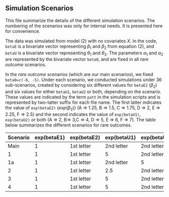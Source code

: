 ## Simulation Scenarios
This file summarize the details of the different simulation scenarios. The numbering of the scenarios was only for internal needs. It is presented here for convenience. 

The data was simulated from model (2) with no covariates $X$. In the code, ``betaE`` is a bivariate vector representing $\beta_1$ and $\beta_2$ from equation (2), and ``betaU`` is a bivariate vector representing $\theta_1$ and $\theta_2$. The parameters $\alpha_1$ and $\alpha_2$ are represented by the bivariate vector ``beta0``, and are fixed in all *rare outcome* scenarios.

In the *rare outcome* scenarios (which are our main scenarios), we fixed ``beta0=c(-6, -5)``. Under each scenario, we conducted simulations under 36 sub-scenarios, created by considering six different values for ``betaE2`` ($\beta_2$) and six values for either ``betaU1``, ``betaU2`` or both, depending on the scenario. These values are indicated by the term ``patt`` in the simulation scripts and is represented by two-latter suffix for each file name. The first latter indicates the value of ``exp(betaE2)`` ($exp(\beta_2)$) (A => 1.25, B => 1.5, C => 1.75, D => 2, E => 2.25, F => 2.5) and the second indicates the value of ``exp(betaU1)``, ``exp(betaU2)`` or both (A => 2, B=> 3,C => 4, D => 5, E => 6, F => 7). The table below summarizes the different scenarios for rare outcomes.


Scenario    |  exp(betaE1) |  exp(betaE2) | exp(betaU1) | exp(betaU2) |
------------| ------------ | ------------ | ----------- | ----------- |
Main        |      1       | 1st letter   | 2nd letter  | 2nd letter  |
1           |      1       | 1st letter   |     5       | 2nd letter  |
1a          |      1       | 1st letter   | 2nd letter  |      5      |
2           |      1       | 1st letter   |     2.5     | 2nd letter  |
3           |      1       | 1st letter   |     5       | 2nd letter  |
4           |      1       | 1st letter   |     5       | 2nd letter  |


